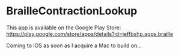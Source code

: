 # BrailleContractionLookup

This app is available on the Google Play Store:
https://play.google.com/store/apps/details?id=jeffbshp.apps.braille

Coming to iOS as soon as I acquire a Mac to build on...
